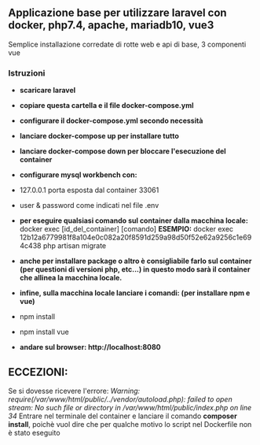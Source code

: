 ## Applicazione base per utilizzare laravel con docker, php7.4, apache, mariadb10, vue3

Semplice installazione corredate di rotte web e api di base, 3 componenti vue


### Istruzioni

- **scaricare laravel**
- **copiare questa cartella e il file docker-compose.yml**
- **configurare il docker-compose.yml secondo necessità**
- **lanciare docker-compose up per installare tutto**
- **lanciare docker-compose down per bloccare l'esecuzione del container**

- **configurare mysql workbench con:**
 - 127.0.0.1 porta esposta dal container 33061
 - user & password come indicati nel file .env

- **per eseguire qualsiasi comando sul container dalla macchina locale:**
docker exec [id_del_container] [comando]
**ESEMPIO:**
docker exec 12b12a6779981f8a104e0c082a20f8591d259a98d50f52e62a9256c1e694c438 php artisan migrate

- **anche per installare package o altro è consigliabile farlo sul container (per questioni di versioni php, etc...) in questo modo sarà il container che allinea la macchina locale.**

- **infine, sulla macchina locale lanciare i comandi: (per installare npm e vue)**
 - npm install
 - npm install vue 

- **andare sul browser: http://localhost:8080**

## ECCEZIONI:

Se si dovesse ricevere l'errore: *Warning: require(/var/www/html/public/../vendor/autoload.php): failed to open stream: No such file or directory in /var/www/html/public/index.php on line 34* 
Entrare nel terminale del container e lanciare il comando **composer install**, poichè vuol dire che per qualche motivo lo script nel Dockerfile non è stato eseguito




